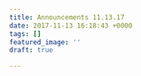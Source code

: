 ```yaml
---
title: Announcements 11.13.17
date: 2017-11-13 16:18:43 +0000
tags: []
featured_image: ''
draft: true

---
```

